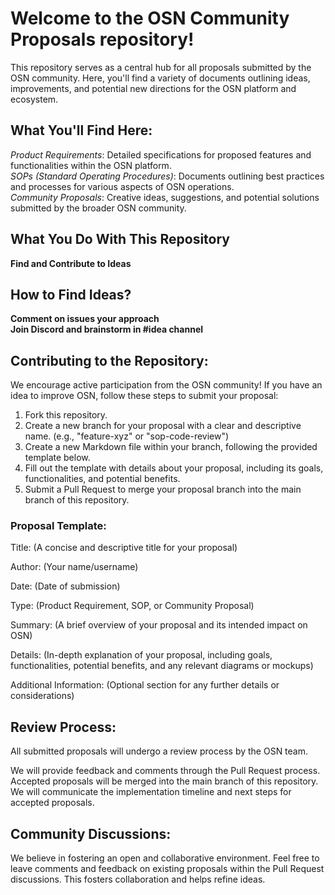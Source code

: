 # Welcome to the OSN Community Proposals repository!

This repository serves as a central hub for all proposals submitted by the OSN community. Here, you'll find a variety of documents outlining ideas, improvements, and potential new directions for the OSN platform and ecosystem.

## What You'll Find Here:

*Product Requirements*: Detailed specifications for proposed features and functionalities within the OSN platform.  
*SOPs (Standard Operating Procedures)*: Documents outlining best practices and processes for various aspects of OSN operations.  
*Community Proposals*: Creative ideas, suggestions, and potential solutions submitted by the broader OSN community.

## What You Do With This Repository

**Find and Contribute to Ideas**

## How to Find Ideas?

**Comment on issues your approach**  
**Join Discord and brainstorm in #idea channel**

## Contributing to the Repository:

We encourage active participation from the OSN community! If you have an idea to improve OSN, follow these steps to submit your proposal:

1. Fork this repository.  
2. Create a new branch for your proposal with a clear and descriptive name. (e.g., "feature-xyz" or "sop-code-review")  
3. Create a new Markdown file within your branch, following the provided template below.  
4. Fill out the template with details about your proposal, including its goals, functionalities, and potential benefits.  
5. Submit a Pull Request to merge your proposal branch into the main branch of this repository.  
  
### Proposal Template:

Title: (A concise and descriptive title for your proposal)

Author: (Your name/username)

Date: (Date of submission)

Type: (Product Requirement, SOP, or Community Proposal)

Summary: (A brief overview of your proposal and its intended impact on OSN)

Details: (In-depth explanation of your proposal, including goals, functionalities, potential benefits, and any relevant diagrams or mockups)

Additional Information: (Optional section for any further details or considerations)

## Review Process:

All submitted proposals will undergo a review process by the OSN team.

We will provide feedback and comments through the Pull Request process.  
Accepted proposals will be merged into the main branch of this repository.  
We will communicate the implementation timeline and next steps for accepted proposals.

## Community Discussions:

We believe in fostering an open and collaborative environment. Feel free to leave comments and feedback on existing proposals within the Pull Request discussions. This fosters collaboration and helps refine ideas.
